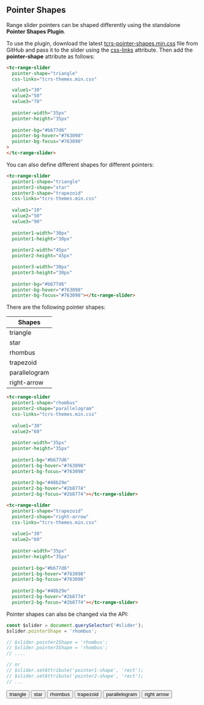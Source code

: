 ## Pointer Shapes

<div data-examples="pointer-shapes"></div>

Range slider pointers can be shaped differently using the standalone **Pointer Shapes Plugin**.

To use the plugin, download the latest [tcrs-pointer-shapes.min.css](https://github.com/toolcool-org/toolcool-range-slider/blob/main/dist/plugins/tcrs-pointer-shapes.min.css) file from GitHub and pass it to the slider using the [css-links](/pages/css-links.html) attribute. Then add the **pointer-shape** attribute as follows:


```html
<tc-range-slider 
  pointer-shape="triangle"
  css-links="tcrs-themes.min.css"

  value1="30"
  value2="50"
  value3="70"
  
  pointer-width="35px"
  pointer-height="35px"
  
  pointer-bg="#b677d6"
  pointer-bg-hover="#763098"
  pointer-bg-focus="#763098"
>
</tc-range-slider>
```

<div class="my-12 flex flex-col items-center">
    <tc-range-slider
        pointer-shape="triangle"
        css-links="/js/index.{% js-hash %}.css"
        value1="30"
        value2="50"
        value3="70"
        pointer-width="30px"
        pointer-height="30px"
        pointer-bg="#b677d6"
        pointer-bg-hover="#763098"
        pointer-bg-focus="#763098"></tc-range-slider>
</div>

You can also define different shapes for different pointers:

```html
<tc-range-slider
  pointer1-shape="triangle"
  pointer2-shape="star"
  pointer3-shape="trapezoid"
  css-links="tcrs-themes.min.css"
  
  value1="10"
  value2="50"
  value3="90"
  
  pointer1-width="30px"
  pointer1-height="30px"
  
  pointer2-width="45px"
  pointer2-height="45px"

  pointer3-width="30px"
  pointer3-height="30px"
  
  pointer-bg="#b677d6"
  pointer-bg-hover="#763098"
  pointer-bg-focus="#763098"></tc-range-slider>
```

<div class="my-12 flex flex-col items-center">
    <tc-range-slider
        pointer1-shape="triangle"
        pointer2-shape="star"
        pointer3-shape="trapezoid"
        css-links="/js/index.{% js-hash %}.css"
        value1="10"
        value2="50"
        value3="90"
        pointer1-width="30px"
        pointer1-height="30px"
        pointer2-width="45px"
        pointer2-height="45px"
        pointer3-width="30px"
        pointer3-height="30px"
        pointer-bg="#b677d6"
        pointer-bg-hover="#763098"
        pointer-bg-focus="#763098"></tc-range-slider>
</div>

There are the following pointer shapes:

| Shapes        | 
|---------------|
| triangle      |
| star          |
| rhombus       |
| trapezoid     |
| parallelogram |
| right-arrow   |

```html
<tc-range-slider
  pointer1-shape="rhombus"
  pointer2-shape="parallelogram"
  css-links="tcrs-themes.min.css"
  
  value1="30"
  value2="60"
  
  pointer-width="35px"
  pointer-height="35px"
  
  pointer1-bg="#b677d6"
  pointer1-bg-hover="#763098"
  pointer1-bg-focus="#763098"
  
  pointer2-bg="#48b29e"
  pointer2-bg-hover="#2b8774"
  pointer2-bg-focus="#2b8774"></tc-range-slider>
```

<div class="my-12 flex flex-col items-center">
    <tc-range-slider
        pointer1-shape="rhombus"
        pointer2-shape="parallelogram"
        css-links="/js/index.{% js-hash %}.css"
        value1="30"
        value2="60"
        pointer-width="35px"
        pointer-height="35px"
        pointer1-bg="#b677d6"
        pointer1-bg-hover="#763098"
        pointer1-bg-focus="#763098"
        pointer2-bg="#48b29e"
        pointer2-bg-hover="#2b8774"
        pointer2-bg-focus="#2b8774"></tc-range-slider>
</div>

```html
<tc-range-slider
  pointer1-shape="trapezoid"
  pointer2-shape="right-arrow"
  css-links="tcrs-themes.min.css"
  
  value1="30"
  value2="60"
  
  pointer-width="35px"
  pointer-height="35px"
  
  pointer1-bg="#b677d6"
  pointer1-bg-hover="#763098"
  pointer1-bg-focus="#763098"
  
  pointer2-bg="#48b29e"
  pointer2-bg-hover="#2b8774"
  pointer2-bg-focus="#2b8774"></tc-range-slider>
```

<div class="my-12 flex flex-col items-center">
    <tc-range-slider
        pointer1-shape="trapezoid"
        pointer2-shape="right-arrow"
        css-links="/js/index.{% js-hash %}.css"
        value1="30"
        value2="60"
        pointer-width="35px"
        pointer-height="35px"
        pointer1-bg="#b677d6"
        pointer1-bg-hover="#763098"
        pointer1-bg-focus="#763098"
        pointer2-bg="#48b29e"
        pointer2-bg-hover="#2b8774"
        pointer2-bg-focus="#2b8774"></tc-range-slider>
</div>

Pointer shapes can also be changed via the API:

```js
const $slider = document.querySelector('#slider');
$slider.pointerShape = 'rhombus';

// $slider.pointer2Shape = 'rhombus';
// $slider.pointer3Shape = 'rhombus';
// ....

// or
// $slider.setAttribute('pointer1-shape', 'rect');
// $slider.setAttribute('pointer2-shape', 'rect');
// ...
```

<div class="my-12 flex flex-col items-center">
    <tc-range-slider
        id="slider-12"
        pointer-shape="trapezoid"
        css-links="/js/index.{% js-hash %}.css"
        value1="30"
        value2="70"
        pointer-width="35px"
        pointer-height="35px"
        pointer1-bg="#b677d6"
        pointer1-bg-hover="#763098"
        pointer1-bg-focus="#763098"
        pointer2-bg="#48b29e"
        pointer2-bg-hover="#2b8774" 
        pointer2-bg-focus="#2b8774"></tc-range-slider>
    <div class="grid grid-cols-2 gap-4 items-center mt-8">
        <button id="shape-triangle-btn" type="button" class="group inline-flex items-center h-9 rounded-full text-sm font-semibold whitespace-nowrap px-3 focus:outline-none focus:ring-2 bg-sky-50 text-sky-600 hover:bg-sky-100 hover:text-sky-700 focus:ring-sky-600 mx-2 justify-center">triangle</button>
        <button id="shape-star-btn" type="button" class="group inline-flex items-center h-9 rounded-full text-sm font-semibold whitespace-nowrap px-3 focus:outline-none focus:ring-2 bg-sky-50 text-sky-600 hover:bg-sky-100 hover:text-sky-700 focus:ring-sky-600 mx-2 justify-center">star</button>
        <button id="shape-rhombus-btn" type="button" class="group inline-flex items-center h-9 rounded-full text-sm font-semibold whitespace-nowrap px-3 focus:outline-none focus:ring-2 bg-sky-50 text-sky-600 hover:bg-sky-100 hover:text-sky-700 focus:ring-sky-600 mx-2 justify-center">rhombus</button>
        <button id="shape-trapezoid-btn" type="button" class="group inline-flex items-center h-9 rounded-full text-sm font-semibold whitespace-nowrap px-3 focus:outline-none focus:ring-2 bg-sky-50 text-sky-600 hover:bg-sky-100 hover:text-sky-700 focus:ring-sky-600 mx-2 justify-center">trapezoid</button>
        <button id="shape-parallelogram-btn" type="button" class="group inline-flex items-center h-9 rounded-full text-sm font-semibold whitespace-nowrap px-3 focus:outline-none focus:ring-2 bg-sky-50 text-sky-600 hover:bg-sky-100 hover:text-sky-700 focus:ring-sky-600 mx-2 justify-center">parallelogram</button>
        <button id="shape-right-arrow-btn" type="button" class="group inline-flex items-center h-9 rounded-full text-sm font-semibold whitespace-nowrap px-3 focus:outline-none focus:ring-2 bg-sky-50 text-sky-600 hover:bg-sky-100 hover:text-sky-700 focus:ring-sky-600 mx-2 justify-center">right arrow</button>
    </div> 
</div>
